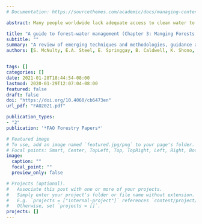```yaml
---
# Documentation: https://sourcethemes.com/academic/docs/managing-content/

abstract: Many people worldwide lack adequate access to clean water to meet basic needs, and many important economic activities, such as energy production and agriculture, also require water. Climate change is likely to aggravate water stress. As temperatures rise, ecosystems and the human, plant, and animal communities that depend on them will need more water to maintain their health and to thrive. Forests and trees are integral to the global water cycle and therefore vital for water security – they regulate water quantity, quality, and timing and provide protective functions against (for example) soil and coastal erosion, flooding, and avalanches. Forested watersheds provide 75 percent of our freshwater, delivering water to over half the world’s population. The purpose of A Guide to Forest–Water Management is to improve the global information base on the protective functions of forests for soil and water. It reviews emerging techniques and methodologies, provides guidance and recommendations on how to manage forests for their water ecosystem services, and offers insights into the business and economic cases for managing forests for water ecosystem services. Intact native forests and well-managed planted forests can be a relatively cheap approach to water management while generating multiple co-benefits. Water security is a significant global challenge, but this paper argues that water-centered forests can provide nature-based solutions to ensuring global water resilience.

title: "A guide to forest–water management (Chapter 3: Manging Forests for Water)"
subtitle: ""
summary: "A review of emerging techniques and methodologies, guidance and recommendations on how to manage forests for their water ecosystem services."
authors: [S. McNulty, E.A. Steel, E. Springgay, B. Caldwell, K. Shono, G. Pess, S. Funge-Smith, W. Richards, S. Ferraz, D. Neary, J. Long, B. Verbist, J. Leonard, G. Sun, T. Beechie, M. Lo, L.M. McGill, A.H. Fullerton, S. Borelli]


tags: []
categories: []
date: 2021-01-28T18:44:54-08:00
lastmod: 2020-01-29T12:07:04-08:00
featured: false
draft: false
doi: "https://doi.org/10.4060/cb6473en"
url_pdf: "FAO2021.pdf" 

publication_types:
- "2"
publication: '*FAO Forestry Papers*'

# Featured image
# To use, add an image named `featured.jpg/png` to your page's folder.
# Focal points: Smart, Center, TopLeft, Top, TopRight, Left, Right, BottomLeft, Bottom, BottomRight.
image:
  caption: ""
  focal_point: ""
  preview_only: false

# Projects (optional).
#   Associate this post with one or more of your projects.
#   Simply enter your project's folder or file name without extension.
#   E.g. `projects = ["internal-project"]` references `content/project/deep-learning/index.md`.
#   Otherwise, set `projects = []`.
projects: []
---
```

